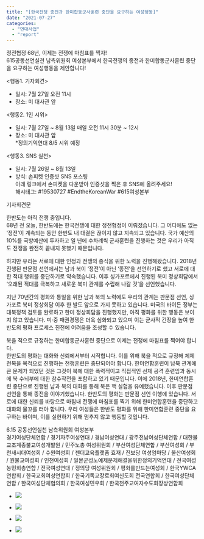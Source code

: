 ```yaml
---
title: "[한국전쟁 종전과 한미합동군사훈련 중단을 요구하는 여성행동]"
date: "2021-07-27"
categories: 
  - "연대사업"
  - "report"
---
```


정전협정 68년, 이제는 전쟁에 마침표를 찍자!  
615공동선언실천 남측위원회 여성본부에서 한국전쟁의 종전과 한미합동군사훈련 중단을 요구하는 여성행동을 제안합니다!

<행동1. 기자회견>

- 일시: 7월 27일 오전 11시
- 장소: 미 대사관 앞

<행동2. 1인 시위>

- 일시: 7월 27일 ~ 8월 13일 매일 오전 11시 30분 ~ 12시
- 장소: 미 대사관 앞  
    \*정의기억연대 8/5 시위 예정

<행동3. SNS 실천>

- 일시: 7월 26일 ~ 8월 13일
- 방식: 손피켓 인증샷 SNS 포스팅  
    아래 링크에서 손피켓을 다운받아 인증샷을 찍은 후 SNS에 올려주세요!  
    해시태그: #19530727 #EndtheKoreanWar #615여성본부

기자회견문

한반도는 아직 전쟁 중입니다.  
68년 전 오늘, 한반도에는 한국전쟁에 대한 정전협정이 이뤄졌습니다. 그 어디에도 없는 ‘정전’이 계속되는 동안 한반도 내 대결은 끊이지 않고 지속되고 있습니다. 국가 예산의 10%를 국방예산에 투자하고 일 년에 수차례씩 군사훈련을 진행하는 것은 우리가 아직도 전쟁을 완전히 끝내지 못했기 때문입니다.

하지만 우리는 서로에 대한 인정과 전쟁의 종식을 위한 노력을 진행해왔습니다. 2018년 진행된 판문점 선언에서는 남과 북이 ‘정전’이 아닌 ‘종전’을 선언하기로 했고 서로에 대한 적대 행위를 중단하기로 약속했습니다. 이후 싱가포르에서 진행된 북미 정상회담에서 ‘오래된 적대를 극복하고 새로운 북미 관계를 수립해 나갈 것’을 선언했습니다.

지난 70년간의 평화와 통일을 위한 남과 북의 노력에도 우리의 관계는 판문점 선언, 싱가포르 북미 정상회담 이후 한 발도 앞으로 가지 못하고 있습니다. 미국의 바이든 정부는 대북정책 검토를 완료하고 한미 정상회담을 진행했지만, 아직 평화를 위한 행동은 보이지 않고 있습니다. 미·중 패권경쟁은 더욱 심화되고 있으며 이는 군사적 긴장을 높여 한반도의 평화 프로세스 진전에 어려움을 조성할 수 있습니다.

북을 적으로 규정하는 한미합동군사훈련 중단으로 이제는 전쟁에 마침표를 찍어야 합니다.  
한반도의 평화는 대화와 신뢰에서부터 시작합니다. 이를 위해 북을 적으로 규정해 체제전복을 목적으로 진행하는 전쟁훈련은 중단되어야 합니다. 한미연합훈련이 남북 관계에 큰 문제가 되었던 것은 그것이 북에 대한 폭력적이고 직접적인 선제 공격 훈련임과 동시에 북 수뇌부에 대한 참수작전을 포함하고 있기 때문입니다. 이에 2018년, 한미연합훈련 중단으로 진행된 남과 북의 대화를 통해 북은 핵 실험을 유예했습니다. 이후 판문점 선언을 통해 종전을 이야기했습니다. 한반도의 평화는 판문점 선언 이행에 있습니다. 서로에 대한 신뢰를 바탕으로 마침내 전쟁에 마침표를 찍기 위해 한미연합훈련을 중단하고 대화의 물꼬를 터야 합니다. 우리 여성들은 한반도 평화를 위해 한미연합훈련 중단을 요구하는 바이며, 이를 실현하기 위해 멈추지 않고 행동할 것입니다.

6.15 공동선언실천 남측위원회 여성본부  
경기여성단체연합 / 경기자주여성연대 / 경남여성연대 / 광주전남여성단체연합 / 대한불교조계종불교여성개발원 / 민주노총 여성위원회 / 부산여성단체연합 / 부산여성회 / 부천새시대여성회 / 수원여성회 / 젠더교육플랫폼 효재 / 진보당 여성엄마당 / 울산여성회 / 원불교여성회 / 인천여성회 / 일본군성노예제문제해결을위한정의기억연대 / 전국여성농민회총연합 / 전국여성연대 / 정의당 여성위원회 / 평화를만드는여성회 / 한국YWCA연합회 / 한국교회여성연합회 / 한국기독교장로회여신도회 전국연합회 / 한국여성단체연합 / 한국여성단체협의회 / 한국여성민우회 / 한국천주교여자수도회장상연합회

- ![](https://womenandwar.net/kr/wp-content/uploads/2021/07/photo_2021-07-27_11-30-26-1024x512.jpg)
    
- ![](https://womenandwar.net/kr/wp-content/uploads/2021/07/photo_2021-07-27_15-07-37-2-1024x768.jpg)
    
- ![](https://womenandwar.net/kr/wp-content/uploads/2021/07/photo_2021-07-27_15-07-37-1024x768.jpg)
    
- ![](https://womenandwar.net/kr/wp-content/uploads/2021/07/photo_2021-07-27_15-07-38-1024x768.jpg)
